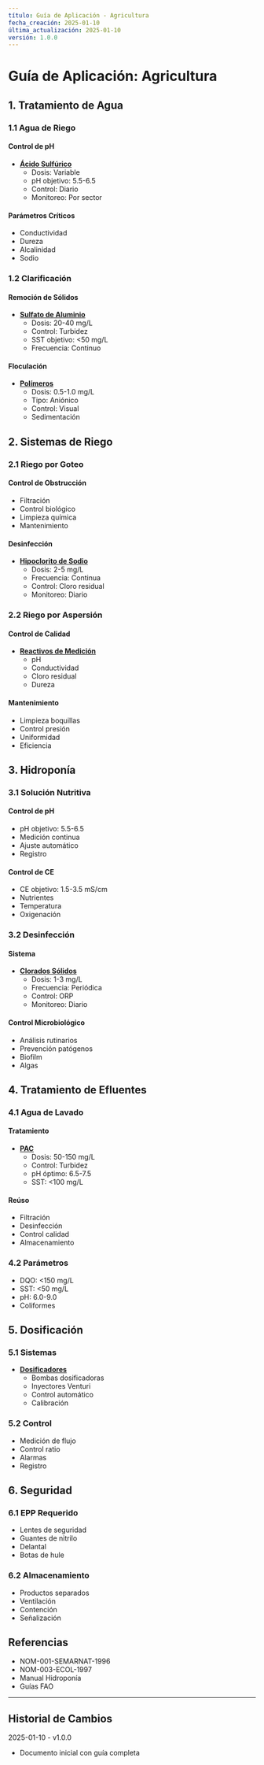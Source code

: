 ```yaml
---
título: Guía de Aplicación - Agricultura
fecha_creación: 2025-01-10
última_actualización: 2025-01-10
versión: 1.0.0
---
```


# Guía de Aplicación: Agricultura

## 1. Tratamiento de Agua

### 1.1 Agua de Riego
#### Control de pH
- **[Ácido Sulfúrico](../01_catalogo/02_fichas_tecnicas/02_acido_sulfurico.md)**
  * Dosis: Variable
  * pH objetivo: 5.5-6.5
  * Control: Diario
  * Monitoreo: Por sector

#### Parámetros Críticos
- Conductividad
- Dureza
- Alcalinidad
- Sodio

### 1.2 Clarificación
#### Remoción de Sólidos
- **[Sulfato de Aluminio](../01_catalogo/02_fichas_tecnicas/03_sulfato_aluminio.md)**
  * Dosis: 20-40 mg/L
  * Control: Turbidez
  * SST objetivo: <50 mg/L
  * Frecuencia: Continuo

#### Floculación
- **[Polímeros](../01_catalogo/02_fichas_tecnicas/07_polimeros.md)**
  * Dosis: 0.5-1.0 mg/L
  * Tipo: Aniónico
  * Control: Visual
  * Sedimentación

## 2. Sistemas de Riego

### 2.1 Riego por Goteo
#### Control de Obstrucción
- Filtración
- Control biológico
- Limpieza química
- Mantenimiento

#### Desinfección
- **[Hipoclorito de Sodio](../01_catalogo/02_fichas_tecnicas/01_hipoclorito_sodio.md)**
  * Dosis: 2-5 mg/L
  * Frecuencia: Continua
  * Control: Cloro residual
  * Monitoreo: Diario

### 2.2 Riego por Aspersión
#### Control de Calidad
- **[Reactivos de Medición](../01_catalogo/02_fichas_tecnicas/06_reactivos_medicion.md)**
  * pH
  * Conductividad
  * Cloro residual
  * Dureza

#### Mantenimiento
- Limpieza boquillas
- Control presión
- Uniformidad
- Eficiencia

## 3. Hidroponía

### 3.1 Solución Nutritiva
#### Control de pH
- pH objetivo: 5.5-6.5
- Medición continua
- Ajuste automático
- Registro

#### Control de CE
- CE objetivo: 1.5-3.5 mS/cm
- Nutrientes
- Temperatura
- Oxigenación

### 3.2 Desinfección
#### Sistema
- **[Clorados Sólidos](../01_catalogo/02_fichas_tecnicas/08_clorados_solidos.md)**
  * Dosis: 1-3 mg/L
  * Frecuencia: Periódica
  * Control: ORP
  * Monitoreo: Diario

#### Control Microbiológico
- Análisis rutinarios
- Prevención patógenos
- Biofilm
- Algas

## 4. Tratamiento de Efluentes

### 4.1 Agua de Lavado
#### Tratamiento
- **[PAC](../01_catalogo/02_fichas_tecnicas/10_pac_coagulantes.md)**
  * Dosis: 50-150 mg/L
  * Control: Turbidez
  * pH óptimo: 6.5-7.5
  * SST: <100 mg/L

#### Reúso
- Filtración
- Desinfección
- Control calidad
- Almacenamiento

### 4.2 Parámetros
- DQO: <150 mg/L
- SST: <50 mg/L
- pH: 6.0-9.0
- Coliformes

## 5. Dosificación

### 5.1 Sistemas
- **[Dosificadores](../01_catalogo/02_fichas_tecnicas/09_dosificadores.md)**
  * Bombas dosificadoras
  * Inyectores Venturi
  * Control automático
  * Calibración

### 5.2 Control
- Medición de flujo
- Control ratio
- Alarmas
- Registro

## 6. Seguridad

### 6.1 EPP Requerido
- Lentes de seguridad
- Guantes de nitrilo
- Delantal
- Botas de hule

### 6.2 Almacenamiento
- Productos separados
- Ventilación
- Contención
- Señalización

## Referencias
- NOM-001-SEMARNAT-1996
- NOM-003-ECOL-1997
- Manual Hidroponía
- Guías FAO

---
## Historial de Cambios
2025-01-10 - v1.0.0
- Documento inicial con guía completa